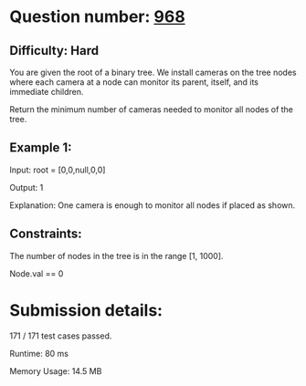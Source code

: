 # Question number: [968](https://leetcode.com/problems/binary-tree-cameras/)

## Difficulty: Hard
You are given the root of a binary tree. We install cameras on the tree nodes where each camera at a node can monitor its parent, itself, and its immediate children.

Return the minimum number of cameras needed to monitor all nodes of the tree.

## Example 1:
Input: root = [0,0,null,0,0]

Output: 1

Explanation: One camera is enough to monitor all nodes if placed as shown.

## Constraints:
The number of nodes in the tree is in the range [1, 1000].

Node.val == 0

# Submission details:

171 / 171 test cases passed.

Runtime: 80 ms

Memory Usage: 14.5 MB
